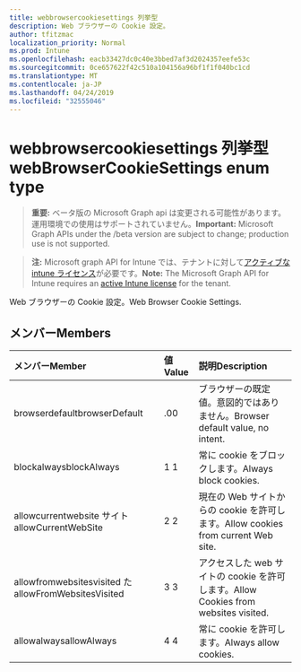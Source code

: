 ```yaml
---
title: webbrowsercookiesettings 列挙型
description: Web ブラウザーの Cookie 設定。
author: tfitzmac
localization_priority: Normal
ms.prod: Intune
ms.openlocfilehash: eacb33427dc0c40e3bbed7af3d2024357eefe53c
ms.sourcegitcommit: 0ce657622f42c510a104156a96bf1f1f040bc1cd
ms.translationtype: MT
ms.contentlocale: ja-JP
ms.lasthandoff: 04/24/2019
ms.locfileid: "32555046"
---
```

# <a name="webbrowsercookiesettings-enum-type"></a><span data-ttu-id="d732a-103">webbrowsercookiesettings 列挙型</span><span class="sxs-lookup"><span data-stu-id="d732a-103">webBrowserCookieSettings enum type</span></span>

> <span data-ttu-id="d732a-104">**重要:** ベータ版の Microsoft Graph api は変更される可能性があります。運用環境での使用はサポートされていません。</span><span class="sxs-lookup"><span data-stu-id="d732a-104">**Important:** Microsoft Graph APIs under the /beta version are subject to change; production use is not supported.</span></span>

> <span data-ttu-id="d732a-105">**注:** Microsoft graph API for Intune では、テナントに対して[アクティブな intune ライセンス](https://go.microsoft.com/fwlink/?linkid=839381)が必要です。</span><span class="sxs-lookup"><span data-stu-id="d732a-105">**Note:** The Microsoft Graph API for Intune requires an [active Intune license](https://go.microsoft.com/fwlink/?linkid=839381) for the tenant.</span></span>

<span data-ttu-id="d732a-106">Web ブラウザーの Cookie 設定。</span><span class="sxs-lookup"><span data-stu-id="d732a-106">Web Browser Cookie Settings.</span></span>

## <a name="members"></a><span data-ttu-id="d732a-107">メンバー</span><span class="sxs-lookup"><span data-stu-id="d732a-107">Members</span></span>
|<span data-ttu-id="d732a-108">メンバー</span><span class="sxs-lookup"><span data-stu-id="d732a-108">Member</span></span>|<span data-ttu-id="d732a-109">値</span><span class="sxs-lookup"><span data-stu-id="d732a-109">Value</span></span>|<span data-ttu-id="d732a-110">説明</span><span class="sxs-lookup"><span data-stu-id="d732a-110">Description</span></span>|
|:---|:---|:---|
|<span data-ttu-id="d732a-111">browserdefault</span><span class="sxs-lookup"><span data-stu-id="d732a-111">browserDefault</span></span>|<span data-ttu-id="d732a-112">.0</span><span class="sxs-lookup"><span data-stu-id="d732a-112">0</span></span>|<span data-ttu-id="d732a-113">ブラウザーの既定値。意図的ではありません。</span><span class="sxs-lookup"><span data-stu-id="d732a-113">Browser default value, no intent.</span></span>|
|<span data-ttu-id="d732a-114">blockalways</span><span class="sxs-lookup"><span data-stu-id="d732a-114">blockAlways</span></span>|<span data-ttu-id="d732a-115">1 </span><span class="sxs-lookup"><span data-stu-id="d732a-115">1</span></span>|<span data-ttu-id="d732a-116">常に cookie をブロックします。</span><span class="sxs-lookup"><span data-stu-id="d732a-116">Always block cookies.</span></span>|
|<span data-ttu-id="d732a-117">allowcurrentwebsite サイト</span><span class="sxs-lookup"><span data-stu-id="d732a-117">allowCurrentWebSite</span></span>|<span data-ttu-id="d732a-118">2 </span><span class="sxs-lookup"><span data-stu-id="d732a-118">2</span></span>|<span data-ttu-id="d732a-119">現在の Web サイトからの cookie を許可します。</span><span class="sxs-lookup"><span data-stu-id="d732a-119">Allow cookies from current Web site.</span></span>|
|<span data-ttu-id="d732a-120">allowfromwebsitesvisited た</span><span class="sxs-lookup"><span data-stu-id="d732a-120">allowFromWebsitesVisited</span></span>|<span data-ttu-id="d732a-121">3 </span><span class="sxs-lookup"><span data-stu-id="d732a-121">3</span></span>|<span data-ttu-id="d732a-122">アクセスした web サイトの cookie を許可します。</span><span class="sxs-lookup"><span data-stu-id="d732a-122">Allow Cookies from websites visited.</span></span>|
|<span data-ttu-id="d732a-123">allowalways</span><span class="sxs-lookup"><span data-stu-id="d732a-123">allowAlways</span></span>|<span data-ttu-id="d732a-124">4 </span><span class="sxs-lookup"><span data-stu-id="d732a-124">4</span></span>|<span data-ttu-id="d732a-125">常に cookie を許可します。</span><span class="sxs-lookup"><span data-stu-id="d732a-125">Always allow cookies.</span></span>|





